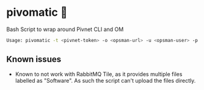 # pivomatic :beer:
Bash Script to wrap around Pivnet CLI and OM

```bash
Usage: pivomatic -t <pivnet-token> -o <opsman-url> -u <opsman-user> -p <opsman-pass> -s <product-slug> -r <release>
```


## Known issues

- Known to not work with RabbitMQ Tile, as it provides multiple files labelled as "Software". As such the script can't upload the files directly. 
